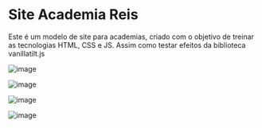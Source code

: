 # Site Academia Reis
  Este é um modelo de site para academias, criado com o objetivo de treinar as tecnologias HTML, CSS e JS. Assim como testar efeitos da biblioteca vanillatilt.js

  ![image](https://github.com/JhussyaraReis/site-para-academias/assets/147738753/c867ce67-0979-451f-bebf-f0df3243270c)

  ![image](https://github.com/JhussyaraReis/site-para-academias/assets/147738753/7bf0e64e-9c40-409c-b5ca-5d8d90cd3fc4)

![image](https://github.com/JhussyaraReis/site-para-academias/assets/147738753/f6864bd4-0076-4d59-b8b0-6a039e3f4377)

![image](https://github.com/JhussyaraReis/site-para-academias/assets/147738753/a6602d9b-1bf3-46a1-8138-5af554279efd)




